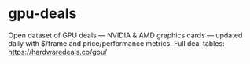 # gpu-deals
Open dataset of GPU deals — NVIDIA &amp; AMD graphics cards — updated daily with $/frame and price/performance metrics. Full deal tables: https://hardwaredeals.co/gpu/
